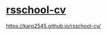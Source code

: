 # [rsschool-cv](https://karp2545.github.io/rsschool-cv/cv)

https://karp2545.github.io/rsschool-cv/
